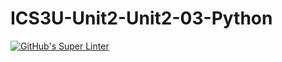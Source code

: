 # ICS3U-Unit2-Unit2-03-Python

[![GitHub's Super Linter](https://github.com/Samuel-Webster-178/ICS3U-Unit3-Unit3-02-Python/workflows/GitHub's%20Super%20Linter/badge.svg)](https://github.com/Samuel-Webster-178/ICS3U-Unit2-Unit3-02-Python/actions)
